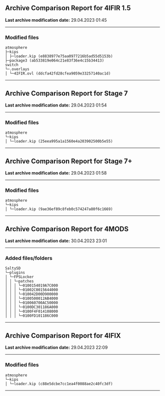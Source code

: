 <h2>Archive Comparison Report for <b>4IFIR 1.5</b></h2><b>Last archive modification date:</b> 29.04.2023 01:45<hr>

<h3>Modified files</h3>
<code>atmosphere
├─kips
│ ├─loader.kip (e8838977e75aa0977216b5ad55d5153b)
├─package3 (ab533819e064c21e83f36e4c15b34413)
switch
└─.overlays
│ └─4IFIR.ovl (ddcfa42fd28cfea9059e33257140ac1d)
</code>
<hr>

<h2>Archive Comparison Report for <b>Stage 7</b></h2><b>Last archive modification date:</b> 29.04.2023 01:54<hr>

<h3>Modified files</h3>
<code>atmosphere
└─kips
│ └─loader.kip (25eea995a1a1560e4a203902500b5e55)
</code>
<hr>

<h2>Archive Comparison Report for <b>Stage 7+</b></h2><b>Last archive modification date:</b> 29.04.2023 01:58<hr>

<h3>Modified files</h3>
<code>atmosphere
└─kips
│ └─loader.kip (9ae36ef89c8feb0c574247a80f6c1669)
</code>
<hr>

<h2>Archive Comparison Report for <b>4MODS</b></h2><b>Last archive modification date:</b> 30.04.2023 23:01<hr>

<h3>Added files/folders</h3>
<code>SaltySD
└─plugins
│ └─FPSLocker
│ │ └─patches
│ │ │ └─0100154019A7C000
│ │ │ └─01002C0015644000
│ │ │ └─010042D00D900000
│ │ │ └─0100500012AB4000
│ │ │ └─010060700AC50000
│ │ │ └─0100DC301186A000
│ │ │ └─0100F4F014108000
│ │ │ └─0100FD101186C000
</code>
<hr>

<h2>Archive Comparison Report for <b>4IFIX</b></h2><b>Last archive modification date:</b> 29.04.2023 22:09<hr>

<h3>Modified files</h3>
<code>atmosphere
└─kips
│ └─loader.kip (c88e5dcbe7cc1ea4f0088ae2c40fc3df)
</code>
<hr>

